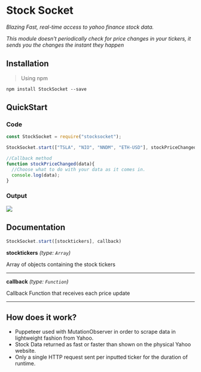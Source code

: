 # Stock Socket
*Blazing Fast, real-time access to yahoo finance stock data.*

*This module doesn't periodically check for price changes in your tickers, it sends you the changes the instant they happen*

## Installation

> Using npm
> 
`npm install StockSocket --save`

## QuickStart

### Code

```javascript
const StockSocket = require("stocksocket");

StockSocket.start(["TSLA", "NIO", "NNDM", "ETH-USD"], stockPriceChanged);

//Callback method
function stockPriceChanged(data){
  //Choose what to do with your data as it comes in.
  console.log(data);
}
```
### Output

<p align="left">
  <img src="https://user-images.githubusercontent.com/60011793/109716940-6f147800-7b73-11eb-8991-fc6f414ba6b7.PNG">
</p>

## Documentation
```javascript
StockSocket.start([stocktickers], callback)
```

**stocktickers** *(type: `Array`)*

Array of objects containing the stock tickers

---

**callback** *(type: `Function`)*

Callback Function that receives each price update

---

## How does it work?

* Puppeteer used with MutationObserver in order to scrape data in lightweight fashion from Yahoo.
* Stock Data returned as fast or faster than shown on the physical Yahoo website.
* Only a single HTTP request sent per inputted ticker for the duration of runtime.
